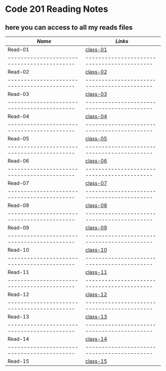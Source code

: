 # Code 201 Reading Notes
## here you can access to all my reads files

***Name***                                 | *Links*
-------------------------------------------|-------------------------------------------
Read-01                                    | [class-01](https://osamamousa204.github.io/reading-notes/class-01)
-------------------------------------------|-------------------------------------------
Read-02                                    | [class-02](https://osamamousa204.github.io/reading-notes/class-02)
-------------------------------------------|-------------------------------------------
Read-03                                    | [class-03](https://osamamousa204.github.io/reading-notes/class-03)
-------------------------------------------|-------------------------------------------
Read-04                                    | [class-04](https://osamamousa204.github.io/reading-notes/class-04)
-------------------------------------------|-------------------------------------------
Read-05                                    | [class-05](https://osamamousa204.github.io/reading-notes/class-05)
-------------------------------------------|-------------------------------------------
Read-06                                    | [class-06](https://osamamousa204.github.io/reading-notes/class-06)
-------------------------------------------|-------------------------------------------
Read-07                                    | [class-07](https://osamamousa204.github.io/reading-notes/class-07)
-------------------------------------------|-------------------------------------------
Read-08                                    | [class-08](https://osamamousa204.github.io/reading-notes/class08)
-------------------------------------------|-------------------------------------------
Read-09                                    | [class-09](https://osamamousa204.github.io/reading-notes/class-09)
-------------------------------------------|-------------------------------------------
Read-10                                    | [class-10](https://osamamousa204.github.io/reading-notes/class-10)
-------------------------------------------|-------------------------------------------
Read-11                                    | [class-11](https://osamamousa204.github.io/reading-notes/class-11)
-------------------------------------------|-------------------------------------------
Read-12                                    | [class-12](https://osamamousa204.github.io/reading-notes/class-12) 
-------------------------------------------|-------------------------------------------
Read-13                                    | [class-13](https://osamamousa204.github.io/reading-notes/class-13)
-------------------------------------------|-------------------------------------------
Read-14                                    | [class-14](https://osamamousa204.github.io/reading-notes/class-14)
-------------------------------------------|-------------------------------------------
Read-15                                    | [class-15](https://osamamousa204.github.io/reading-notes/class-15)

 
